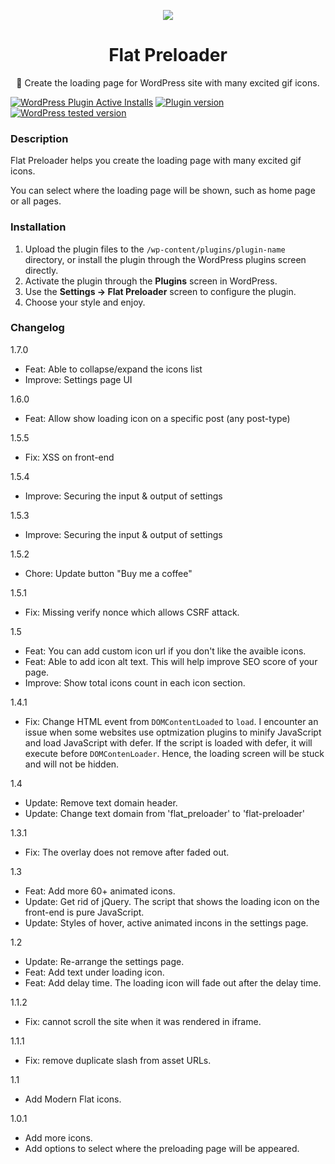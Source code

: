 <p align="center"><a href="https://wordpress.org/plugins/flat-preloader/" target="_blank"><img src="https://ps.w.org/flat-preloader/assets/icon-128x128.png"></a></p>

<h1 align="center">Flat Preloader</h1>

<p align="center">💈 Create the loading page for WordPress site with many excited gif icons.</p>

<a href="https://wordpress.org/plugins/flat-preloader/"><img alt="WordPress Plugin Active Installs" src="https://img.shields.io/wordpress/plugin/installs/flat-preloader"></a>
<a href="https://wordpress.org/plugins/flat-preloader/"><img src="https://img.shields.io/wordpress/plugin/v/flat-preloader.svg" alt="Plugin version"/></a>
<a href="https://wordpress.org/plugins/flat-preloader/"><img src="https://img.shields.io/wordpress/plugin/tested/flat-preloader.svg" alt="WordPress tested version" /></a>

### Description

Flat Preloader helps you create the loading page with many excited gif icons.

You can select where the loading page will be shown, such as home page or all pages.

### Installation
1. Upload the plugin files to the `/wp-content/plugins/plugin-name` directory, or install the plugin through the WordPress plugins screen directly.
2. Activate the plugin through the **Plugins** screen in WordPress.
3. Use the **Settings -> Flat Preloader** screen to configure the plugin.
4. Choose your style and enjoy.

### Changelog

1.7.0

- Feat: Able to collapse/expand the icons list
- Improve: Settings page UI

1.6.0

- Feat: Allow show loading icon on a specific post (any post-type)

1.5.5

- Fix: XSS on front-end

1.5.4

- Improve: Securing the input & output of settings

1.5.3

- Improve: Securing the input & output of settings

1.5.2

- Chore: Update button "Buy me a coffee"

1.5.1

- Fix: Missing verify nonce which allows CSRF attack.

1.5

- Feat: You can add custom icon url if you don't like the avaible icons.
- Feat: Able to add icon alt text. This will help improve SEO score of your page.
- Improve: Show total icons count in each icon section.

1.4.1

- Fix: Change HTML event from `DOMContentLoaded` to `load`. I encounter an issue when some websites use optmization plugins to minify JavaScript and load JavaScript with defer. If the script is loaded with defer, it will execute before `DOMContenLoader`. Hence, the loading screen will be stuck and will not be hidden.

1.4

- Update: Remove text domain header.
- Update: Change text domain from 'flat_preloader' to 'flat-preloader'

1.3.1

- Fix: The overlay does not remove after faded out.

1.3

- Feat: Add more 60+ animated icons.
- Update: Get rid of jQuery. The script that shows the loading icon on the front-end is pure JavaScript.
- Update: Styles of hover, active animated incons in the settings page.

1.2

- Update: Re-arrange the settings page.
- Feat: Add text under loading icon.
- Feat: Add delay time. The loading icon will fade out after the delay time.

1.1.2

- Fix: cannot scroll the site when it was rendered in iframe.

1.1.1

- Fix: remove duplicate slash from asset URLs.

1.1

- Add Modern Flat icons.

1.0.1

- Add more icons.
- Add options to select where the preloading page will be appeared.
